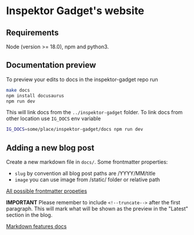 # Inspektor Gadget's website

## Requirements

Node (version >= 18.0), npm and python3.

## Documentation preview

To preview your edits to docs in the inspektor-gadget repo run

```bash
make docs
npm install docusaurus
npm run dev
```

This will link docs from the `../inspektor-gadget` folder.
To link docs from other location use `IG_DOCS` env variable

```bash
IG_DOCS=some/place/inspektor-gadget/docs npm run dev
```

## Adding a new blog post

Create a new markdown file in `docs/`.
Some frontmatter properties:

- `slug` by convention all blog post paths are /YYYY/MM/title
- `image` you can use image from /static/ folder or relative path

[All possible frontmatter propeties](https://docusaurus.io/docs/api/plugins/@docusaurus/plugin-content-blog#markdown-front-matter)

**IMPORTANT**
Please remember to include `<!--truncate-->` after the first paragraph.
This will mark what will be shown as the preview in the "Latest" section in the blog.

[Markdown features docs](https://docusaurus.io/docs/markdown-features)
